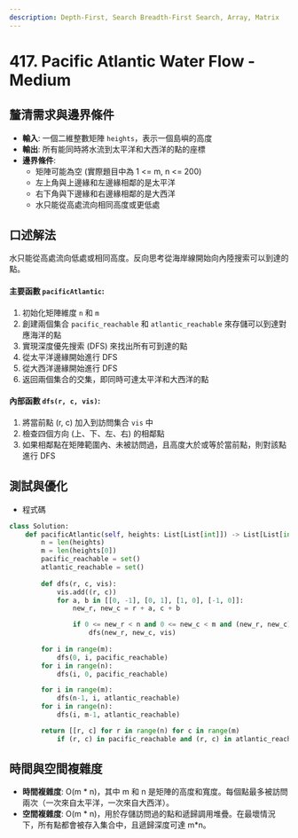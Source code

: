 ```yaml
---
description: Depth-First, Search Breadth-First Search, Array, Matrix
---
```


# 417. Pacific Atlantic Water Flow - Medium

## 釐清需求與邊界條件

* **輸入**: 一個二維整數矩陣 `heights`，表示一個島嶼的高度
* **輸出**: 所有能同時將水流到太平洋和大西洋的點的座標
* **邊界條件**:
  * 矩陣可能為空 (實際題目中為 1 <= m, n <= 200)
  * 左上角與上邊緣和左邊緣相鄰的是太平洋
  * 右下角與下邊緣和右邊緣相鄰的是大西洋
  * 水只能從高處流向相同高度或更低處

## 口述解法

水只能從高處流向低處或相同高度。反向思考從海岸線開始向內陸搜索可以到達的點。

#### 主要函數 `pacificAtlantic`:

1. 初始化矩陣維度 `n` 和 `m`
2. 創建兩個集合 `pacific_reachable` 和 `atlantic_reachable` 來存儲可以到達對應海洋的點
3. 實現深度優先搜索 (DFS) 來找出所有可到達的點
4. 從太平洋邊緣開始進行 DFS
5. 從大西洋邊緣開始進行 DFS
6. 返回兩個集合的交集，即同時可達太平洋和大西洋的點

#### 內部函數 `dfs(r, c, vis)`:

1. 將當前點 (r, c) 加入到訪問集合 `vis` 中
2. 檢查四個方向 (上、下、左、右) 的相鄰點
3. 如果相鄰點在矩陣範圍內、未被訪問過，且高度大於或等於當前點，則對該點進行 DFS

## 測試與優化

* 程式碼

```python
class Solution:
    def pacificAtlantic(self, heights: List[List[int]]) -> List[List[int]]:
        n = len(heights)
        m = len(heights[0])
        pacific_reachable = set()
        atlantic_reachable = set()
        
        def dfs(r, c, vis):
            vis.add((r, c))
            for a, b in [[0, -1], [0, 1], [1, 0], [-1, 0]]:
                new_r, new_c = r + a, c + b

                if 0 <= new_r < n and 0 <= new_c < m and (new_r, new_c) not in vis and heights[new_r][new_c] >= heights[r][c]:
                    dfs(new_r, new_c, vis)
        
        for i in range(m):
            dfs(0, i, pacific_reachable)
        for i in range(n):
            dfs(i, 0, pacific_reachable)

        for i in range(m):
            dfs(n-1, i, atlantic_reachable)
        for i in range(n):
            dfs(i, m-1, atlantic_reachable)

        return [[r, c] for r in range(n) for c in range(m) 
            if (r, c) in pacific_reachable and (r, c) in atlantic_reachable]
```

## 時間與空間複雜度

* **時間複雜度**: O(m \* n)，其中 m 和 n 是矩陣的高度和寬度。每個點最多被訪問兩次（一次來自太平洋，一次來自大西洋）。
* **空間複雜度**: O(m \* n)，用於存儲訪問過的點和遞歸調用堆疊。在最壞情況下，所有點都會被存入集合中，且遞歸深度可達 m\*n。
